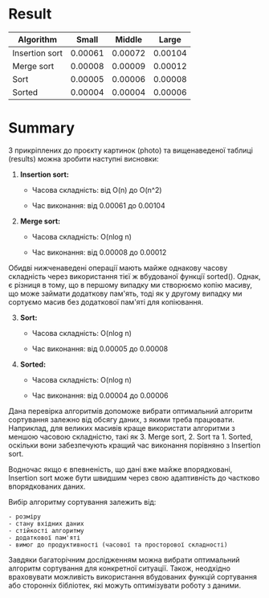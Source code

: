 # Result

|Algorithm            | Small                | Middle               | Large                |
|-------------------- | :------------------: | :------------------: | :------------------: |
|Insertion sort       |              0.00061 |              0.00072 |              0.00104 |
|Merge sort           |              0.00008 |              0.00009 |              0.00012 |
|Sort                 |              0.00005 |              0.00006 |              0.00008 |
|Sorted               |              0.00004 |              0.00004 |              0.00006 |

# Summary

З прикріплених до проєкту картинок (photo) та вищенаведеної таблиці (results) можна зробити наступні висновки:

1. **Insertion sort:**

   - Часова складність: від O(n) до O(n^2) 

   - Час виконання: від 0.00061 до 0.00104

2. **Merge sort:**

   - Часова складність: O(nlog n)

   - Час виконання: від 0.00008 до 0.00012

Обидві нижченаведені операції мають майже однакову часову складність через використання тієї ж вбудованої функції sorted(). Однак, є різниця в тому, що в першому випадку ми створюємо копію масиву, що може займати додаткову пам'ять, тоді як у другому випадку ми сортуємо масив без додаткової пам'яті для копіювання.

3. **Sort:**

   - Часова складність: O(nlog n)

   - Час виконання: від 0.00005 до 0.00008

4. **Sorted:**

   - Часова складність: O(nlog n)

   - Час виконання: від 0.00004 до 0.00006

Дана перевірка алгоритмів допоможе вибрати оптимальний алгоритм сортування залежно від обсягу даних, з якими треба працювати. Наприклад, для великих масивів краще використати алгоритми з меншою часовою складністю, такі як 3. Merge sort, 2. Sort та 1. Sorted, оскільки вони забезпечують кращий час виконання порівняно з Insertion sort.

Водночас якщо є впевненість, що дані вже майже впорядковані, Insertion sort може бути швидшим через свою адаптивність до частково впорядкованих даних.

Вибір алгоритму сортування залежить від:

    - розміру
    - стану вхідних даних
    - стійкості алгоритму
    - додаткової пам'яті
    - вимог до продуктивності (часової та просторової складності)

Завдяки багаторічним дослідженням можна вибрати оптимальний алгоритм сортування для конкретної ситуації. Також, неодхідно враховувати можливість використання вбудованих функцій сортування або сторонніх бібліотек, які можуть оптимізувати роботу з даними.